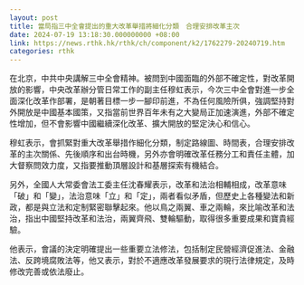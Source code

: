 ```yaml
---
layout: post
title: 當局指三中全會提出的重大改革舉措將細化分類　合理安排改革主次
date: 2024-07-19 13:18:30.000000000 +08:00
link: https://news.rthk.hk/rthk/ch/component/k2/1762279-20240719.htm
categories: rthk
---
```


在北京，中共中央講解三中全會精神。被問到中國面臨的外部不確定性，對改革開放的影響，中央改革辦分管日常工作的副主任穆虹表示，今次三中全會對進一步全面深化改革作部署，是朝著目標一步一腳印前進，不為任何風險所俱，強調堅持對外開放是中國基本國策，又指當前世界百年未有之大變局正加速演進，外部不確定性增加，但不會影響中國繼續深化改革、擴大開放的堅定決心和信心。

穆虹表示，會抓緊對重大改革舉措作細化分類，制定路線圖、時間表，合理安排改革的主次關係、先後順序和出台時機，另外亦會明確改革任務分工和責任主體，加大督察問效力度，又指要推動頂層設計和基層探索有機結合。

另外，全國人大常委會法工委主任沈春耀表示，改革和法治相輔相成，改革意味「破」和「變」，法治意味「立」和「定」，兩者看似矛盾，但歷史上各種變法和新政，都是與立法和定制緊密聯擊起來。他以鳥之兩翼、車之兩輪，來比喻改革和法治，指出中國堅持改革和法治，兩翼齊飛、雙輪驅動，取得很多重要成果和寶貴經驗。

他表示，會議的決定明確提出一些重要立法修法，包括制定民營經濟促進法、金融法、反跨境腐敗法等，他又表示，對於不適應改革發展要求的現行法律規定，及時修改完善或依法廢止。
